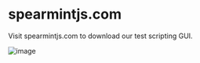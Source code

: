 # spearmintjs.com

Visit spearmintjs.com to download our test scripting GUI.

![image](https://github.com/nicolaspita/spearmintjs.com/blob/master/assets/images/spearmintjs_README.png)
